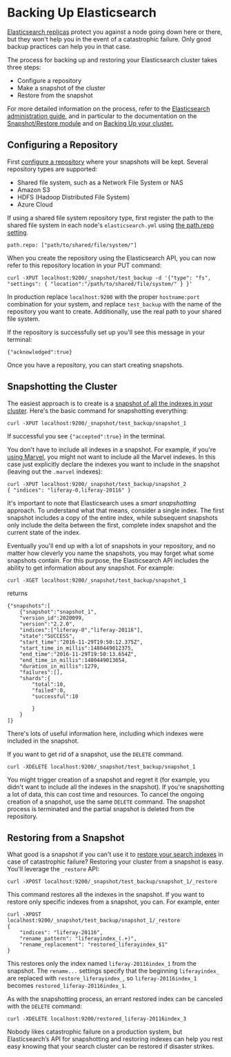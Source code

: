 # Backing Up Elasticsearch [](id=backing-up-elasticsearch)

[Elasticsearch replicas](https://www.elastic.co/guide/en/elasticsearch/guide/current/replica-shards.html)
protect you against a node going down here or there, but they won't help you in
the event of a catastrophic failure. Only good backup practices can help you
in that case.

The process for backing up and restoring your Elasticsearch cluster takes three
steps: 

- Configure a repository
- Make a snapshot of the cluster
- Restore from the snapshot

For more detailed information on the process, refer to the [Elasticsearch administration
guide](https://www.elastic.co/guide/en/elasticsearch/guide/current/administration.html),
and in particular to the documentation on the [Snapshot/Restore module](https://www.elastic.co/guide/en/elasticsearch/reference/2.2/modules-snapshots.html)
and on [Backing Up your cluster.](https://www.elastic.co/guide/en/elasticsearch/guide/current/backing-up-your-cluster.html#_snapshotting_particular_indices)

## Configuring a Repository [](id=configuring-a-repository)

First [configure a repository](https://www.elastic.co/guide/en/elasticsearch/guide/current/backing-up-your-cluster.html#_creating_the_repository)
where your snapshots will be kept. Several repository types are supported:

- Shared file system, such as a Network File System or NAS
- Amazon S3
- HDFS (Hadoop Distributed File System)
- Azure Cloud

If using a shared file system repository type, first register the path to the
shared file system in each node's `elasticsearch.yml` using 
[the path.repo setting](https://www.elastic.co/guide/en/elasticsearch/reference/2.2/modules-snapshots.html#_shared_file_system_repository).

    path.repo: ["path/to/shared/file/system/"]

When you create the repository using the Elasticsearch API, you can now refer to
this repository location in your PUT command:

    curl -XPUT localhost:9200/_snapshot/test_backup -d '{"type": "fs", "settings": { "location":"/path/to/shared/file/system/" } }'

In production replace `localhost:9200` with the proper `hostname:port`
combination for your system, and replace `test_backup` with the name of the
repository you want to create.  Additionally, use the real path to your shared
file system.

If the repository is successfully set up you'll see this message in your
terminal:

    {"acknowledged":true}

Once you have a repository, you can start creating snapshots.

## Snapshotting the Cluster [](id=snapshotting-the-cluster)

The easiest approach is to create is a [snapshot of all the indexes in your
cluster](https://www.elastic.co/guide/en/elasticsearch/guide/current/backing-up-your-cluster.html#_snapshotting_all_open_indices). Here's the basic command for snapshotting everything:

    curl -XPUT localhost:9200/_snapshot/test_backup/snapshot_1

If successful you see `{"accepted":true}` in the terminal.

You don't have to include all indexes in a snapshot. For example, if you're
[using Marvel](https://customer.liferay.com/documentation/7.0/deploy/-/official_documentation/deployment/monitoring-elasticsearch-with-marvel),
you might not want to include all the Marvel indexes. In this case just
explicitly declare the indexes you want to include in the snapshot (leaving out
the `.marvel` indexes):

    curl -XPUT localhost:9200/_snapshot/test_backup/snapshot_2
    { "indices": "liferay-0,liferay-20116" }

It's important to note that Elasticsearch uses a *smart snapshotting* approach.
To understand what that means, consider a single index. The first snapshot
includes a copy of the entire index, while subsequent snapshots only include the
delta between the first, complete index snapshot and the current state of the
index.

Eventually you'll end up with a lot of snapshots in your repository, and no
matter how cleverly you name the snapshots, you may forget what some snapshots
contain. For this purpose, the Elasticsearch API includes the ability to get
information about any snapshot. For example:

    curl -XGET localhost:9200/_snapshot/test_backup/snapshot_1

returns

    {"snapshots":[
        {"snapshot":"snapshot_1",
        "version_id":2020099,
        "version":"2.2.0",
        "indices":["liferay-0","liferay-20116"],
        "state":"SUCCESS",
        "start_time":"2016-11-29T19:50:12.375Z",
        "start_time_in_millis":1480449012375,
        "end_time":"2016-11-29T19:50:13.654Z",
        "end_time_in_millis":1480449013654,
        "duration_in_millis":1279,
        "failures":[],
        "shards":{
            "total":10,
            "failed":0,
            "successful":10

            }
        }
    ]}

There's lots of useful information here, including which indexes were
included in the snapshot.

If you want to get rid of a snapshot, use the `DELETE` command.

    curl -XDELETE localhost:9200/_snapshot/test_backup/snapshot_1

You might trigger creation of a snapshot and regret it (for example, you didn't
want to include all the indexes in the snapshot). If you're snapshotting a lot
of data, this can cost time and resources. To cancel the ongoing creation of a
snapshot, use the same `DELETE` command.  The snapshot process is terminated and
the partial snapshot is deleted from the repository.

## Restoring from a Snapshot [](id=restoring-from-a-snapshot)

What good is a snapshot if you can't use it to 
[restore your search indexes](https://www.elastic.co/guide/en/elasticsearch/guide/current/_restoring_from_a_snapshot.html) in case of catastrophic failure? Restoring your cluster from a snapshot is easy.
You'll leverage the `_restore` API:

    curl -XPOST localhost:9200/_snapshot/test_backup/snapshot_1/_restore

This command restores all the indexes in the snapshot. If you want to restore
only specific indexes from a snapshot, you can. For example, enter

    curl -XPOST
    localhost:9200/_snapshot/test_backup/snapshot_1/_restore
    {
        "indices": "liferay-20116",
        "rename_pattern": "liferayindex_(.+)",
        "rename_replacement": "restored_liferayindex_$1"
    }

This restores only the index named `liferay-20116index_1` from the snapshot. The
`rename...` settings specify that the beginning `liferayindex_` are replaced
with `restore_liferayindex_`, so `liferay-20116index_1` becomes
`restored_liferay-20116index_1`.

As with the snapshotting process, an errant restored index can be canceled with
the `DELETE` command:

    curl -XDELETE localhost:9200/restored_liferay-20116index_3

Nobody likes catastrophic failure on a production system, but Elasticsearch’s
API for snapshotting and restoring indexes can help you rest easy knowing that
your search cluster can be restored if disaster strikes.
